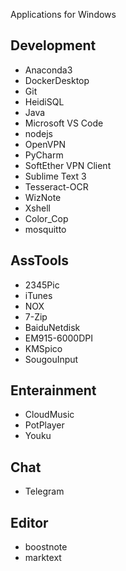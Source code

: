 Applications for Windows

## Development

- Anaconda3
- DockerDesktop
- Git
- HeidiSQL
- Java
- Microsoft VS Code
- nodejs
- OpenVPN
- PyCharm
- SoftEther VPN Client
- Sublime Text 3
- Tesseract-OCR
- WizNote
- Xshell
- Color_Cop
- mosquitto

## AssTools

- 2345Pic
- iTunes
- NOX
- 7-Zip
- BaiduNetdisk
- EM915-6000DPI
- KMSpico
- SougouInput

## Enterainment

- CloudMusic
- PotPlayer
- Youku

## Chat

- Telegram


## Editor

- boostnote
- marktext
